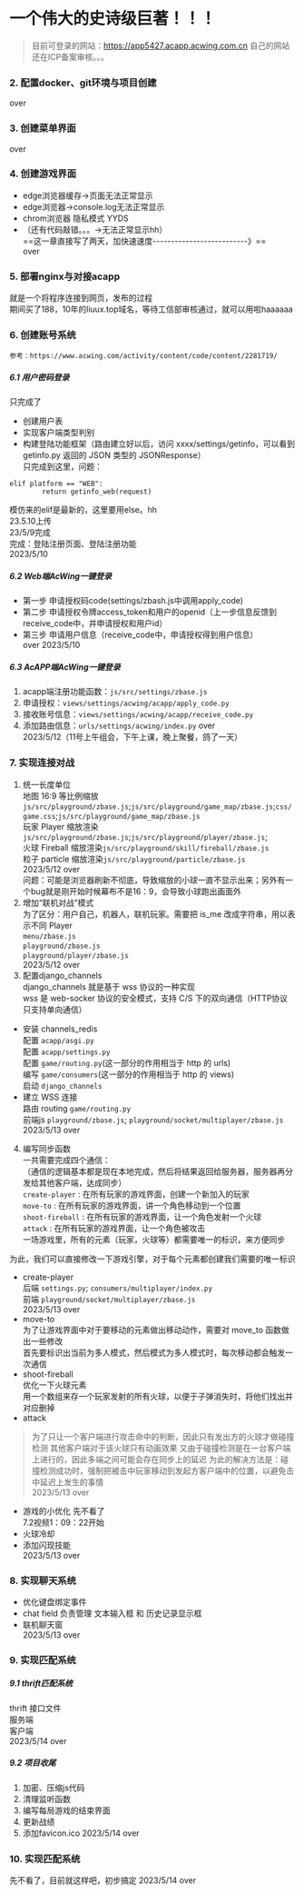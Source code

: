 # 一个伟大的史诗级巨著！！！
> 目前可登录的网站：https://app5427.acapp.acwing.com.cn
> 自己的网站还在ICP备案审核。。。

### 2. 配置docker、git环境与项目创建
over
### 3. 创建菜单界面
over
### 4. 创建游戏界面
* edge浏览器缓存->页面无法正常显示
* edge浏览器->console.log无法正常显示
* chrom浏览器 隐私模式 YYDS
* （还有代码敲错。。。->无法正常显示hh）<br>
==这一章直接写了两天，加快速速度--------------------------》==<br>
over
### 5. 部署nginx与对接acapp
就是一个将程序连接到网页，发布的过程<br>
期间买了188，10年的liuux.top域名，等待工信部审核通过，就可以用啦haaaaaa
### 6. 创建账号系统
`参考：https://www.acwing.com/activity/content/code/content/2281719/`
##### 6.1 用户密码登录
只完成了 
* 创建用户表
* 实现客户端类型判别
* 构建登陆功能框架（路由建立好以后，访问 xxxx/settings/getinfo，可以看到 getinfo.py 返回的 JSON 类型的 JSONResponse）<br>
只完成到这里，问题：
```shell
elif platform == "WEB":
        return getinfo_web(request)
```
模仿来的elif是最新的，这里要用else。hh<br>
23.5.10上传<br>
23/5/9完成<br>
完成：登陆注册页面、登陆注册功能<br>
2023/5/10
##### 6.2 Web端AcWing一键登录
* 第一步 申请授权码code(settings/zbash.js中调用apply_code)
* 第二步 申请授权令牌access_token和用户的openid（上一步信息反馈到receive_code中，并申请授权和用户id）
* 第三步 申请用户信息（receive_code中，申请授权得到用户信息）<br>
over   2023/5/10
##### 6.3 AcAPP端AcWing一键登录
1. acapp端注册功能函数：`js/src/settings/zbase.js`
2. 申请授权：`views/settings/acwing/acapp/apply_code.py`
3. 接收账号信息：`views/settings/acwing/acapp/receive_code.py`
4. 添加路由信息：`urls/settings/acwing/index.py`
over<br>
2023/5/12（11号上午组会，下午上课，晚上聚餐，鸽了一天）
### 7. 实现连接对战
1. 统一长度单位<br>
地图 16:9 等比例缩放`js/src/playground/zbase.js`;`js/src/playground/game_map/zbase.js`;`css/game.css`;`js/src/playground/game_map/zbase.js`<br>
玩家 Player 缩放渲染`js/src/playground/zbase.js`;`js/src/playground/player/zbase.js`;<br>
火球 Fireball 缩放渲染`js/src/playground/skill/fireball/zbase.js`<br>
粒子 particle 缩放渲染`js/src/playground/particle/zbase.js`<br>
2023/5/12 over<br>
问题：可能是浏览器刷新不彻底，导致缩放的小球一直不显示出来；另外有一个bug就是刚开始时候幕布不是16：9，会导致小球跑出画面外
2. 增加“联机对战”模式<br>
为了区分：用户自己，机器人，联机玩家。需要把 is_me 改成字符串，用以表示不同 Player<br>
`menu/zbase.js`<br>
`playground/zbase.js`<br>
`playground/player/zbase.js`<br>
2023/5/12 over
3. 配置django_channels<br>
django_channels 就是基于 wss 协议的一种实现<br>
wss 是 web-socker 协议的安全模式，支持 C/S 下的双向通信（HTTP协议只支持单向通信）
* 安装 channels_redis<br>
配置 `acapp/asgi.py`<br>
配置 `acapp/settings.py`<br>
配置 `game/routing.py`(这一部分的作用相当于 http 的 urls)<br>
编写 `game/consumers`(这一部分的作用相当于 http 的 views)<br>
启动 `django_channels`
* 建立 WSS 连接<br>
路由 routing `game/routing.py`<br>
前端js `playground/zbase.js`; `playground/socket/multiplayer/zbase.js`<br>
2023/5/13 over
4. 编写同步函数<br>
一共需要完成四个通信：<br>
（通信的逻辑基本都是现在本地完成，然后将结果返回给服务器，服务器再分发给其他客户端，达成同步）<br>
`create-player` : 在所有玩家的游戏界面，创建一个新加入的玩家<br>
`move-to` : 在所有玩家的游戏界面，讲一个角色移动到一个位置<br>
`shoot-fireball` : 在所有玩家的游戏界面，让一个角色发射一个火球<br>
`attack` : 在所有玩家的游戏界面，让一个角色被攻击<br>
一场游戏里，所有的元素（玩家，火球等）都需要唯一的标识，来方便同步<br>

为此，我们可以直接修改一下游戏引擎，对于每个元素都创建我们需要的唯一标识
* create-player<br>
后端 `settings.py`; `consumers/multiplayer/index.py`<br>
前端 `playground/socket/multiplayer/zbase.js`<br>
2023/5/13 over
* move-to<br>
为了让游戏界面中对于要移动的元素做出移动动作，需要对 move_to 函数做出一些修改<br>
首先要标识出当前为多人模式，然后模式为多人模式时，每次移动都会触发一次通信
* shoot-fireball<br>
优化一下火球元素<br>
用一个数组来存一个玩家发射的所有火球，以便于子弹消失时，将他们找出并对应删掉
* attack
> 为了只让一个客户端进行攻击命中的判断，因此只有发出方的火球才做碰撞检测
> 其他客户端对于该火球只有动画效果
> 又由于碰撞检测是在一台客户端上进行的，因此多端之间可能会存在同步上的延迟
> 为此的解决方法是：碰撞检测成功时，强制把被击中玩家移动到发起方客户端中的位置，以避免击中延迟上发生的事情<br>
2023/5/13 over
* 游戏的小优化
先不看了<br>
7.2视频1：09：22开始
* 火球冷却
* 添加闪现技能<br>
2023/5/13 over
### 8. 实现聊天系统
* 优化键盘绑定事件
* chat field 负责管理 文本输入框 和 历史记录显示框
* 联机聊天窗<br>
2023/5/13 over
### 9. 实现匹配系统
##### 9.1 thrift匹配系统
thrift 接口文件<br>
服务端<br>
客户端<br>
2023/5/14 over
##### 9.2 项目收尾<br>
1. 加密、压缩js代码
2. 清理监听函数
3. 编写每局游戏的结束界面
4. 更新战绩
5. 添加favicon.ico
2023/5/14 over
### 10. 实现匹配系统
先不看了，目前就这样吧，初步搞定
2023/5/14 over
